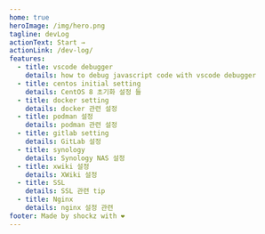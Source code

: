 ```yaml
---
home: true
heroImage: /img/hero.png
tagline: devLog
actionText: Start →
actionLink: /dev-log/
features:
  - title: vscode debugger
    details: how to debug javascript code with vscode debugger
  - title: centos initial setting
    details: CentOS 8 초기화 설정 들
  - title: docker setting
    details: docker 관련 설정
  - title: podman 설정
    details: podman 관련 설정
  - title: gitlab setting
    details: GitLab 설정
  - title: synology
    details: Synology NAS 설정
  - title: xwiki 설정
    details: XWiki 설정
  - title: SSL
    details: SSL 관련 tip
  - title: Nginx
    details: nginx 설정 관련
footer: Made by shockz with ❤️
---
```

